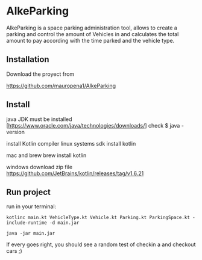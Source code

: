 # AlkeParking

AlkeParking is a space parking administration tool, allows to create a parking and control 
the amount of Vehicles in and calculates the total amount to pay according with the time parked and the vehicle type.

## Installation
Download the proyect from 

https://github.com/mauropena1/AlkeParking

## Install

java JDK must be installed
[https://www.oracle.com/java/technologies/downloads/]
check $ java -version

install Kotlin compiler 
linux systems
sdk install kotlin

mac and brew
brew install kotlin

windows
download zip file https://github.com/JetBrains/kotlin/releases/tag/v1.6.21

## Run project
run in your terminal: 
```
kotlinc main.kt VehicleType.kt Vehicle.kt Parking.kt ParkingSpace.kt -include-runtime -d main.jar

java -jar main.jar 
```
If every goes right, you should see a random test of checkin a and checkout cars ;)

